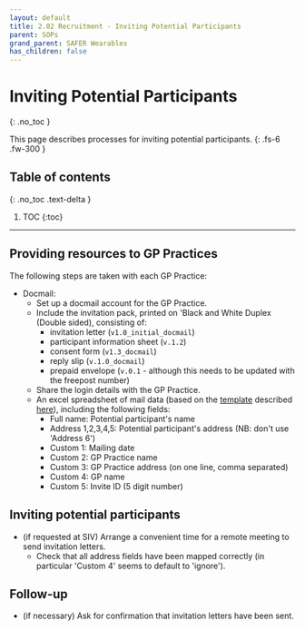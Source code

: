 ```yaml
---
layout: default
title: 2.02 Recruitment - Inviting Potential Participants
parent: SOPs
grand_parent: SAFER Wearables
has_children: false
---
```


# Inviting Potential Participants
{: .no_toc }

This page describes processes for inviting potential participants.
{: .fs-6 .fw-300 }

## Table of contents
{: .no_toc .text-delta }

1. TOC
{:toc}

---

## Providing resources to GP Practices

The following steps are taken with each GP Practice:
- Docmail:
  - Set up a docmail account for the GP Practice.
  - Include the invitation pack, printed on 'Black and White Duplex (Double sided), consisting of:
    - invitation letter (`v1.0_initial_docmail`)
    - participant information sheet (`v.1.2`)
    - consent form (`v1.3_docmail`)
    - reply slip (`v.1.0_docmail`)
    - prepaid envelope (`v.0.1` - although this needs to be updated with the freepost number)
  - Share the login details with the GP Practice.
  - An excel spreadsheet of mail data (based on the [template](https://www.cfhdocmail.com/live/ExampleDownload.aspx?Filename=LetterTemplate.doc) described [here](https://www.cfhdocmail.com/live/help.aspx)), including the following fields:
    - Full name: Potential participant's name
    - Address 1,2,3,4,5: Potential participant's address (NB: don't use 'Address 6')
    - Custom 1: Mailing date
    - Custom 2: GP Practice name
    - Custom 3: GP Practice address (on one line, comma separated)
    - Custom 4: GP name
    - Custom 5: Invite ID (5 digit number)

## Inviting potential participants

- (if requested at SIV) Arrange a convenient time for a remote meeting to send invitation letters.
  - Check that all address fields have been mapped correctly (in particular 'Custom 4' seems to default to 'ignore').

## Follow-up

- (if necessary) Ask for confirmation that invitation letters have been sent.
